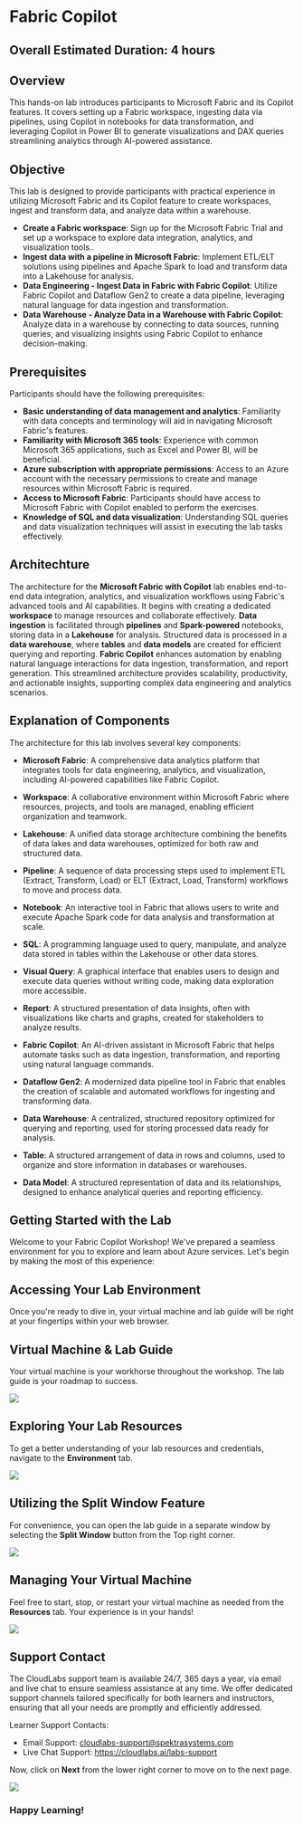# Fabric Copilot

## Overall Estimated Duration: 4 hours

## Overview

This hands-on lab introduces participants to Microsoft Fabric and its Copilot features. It covers setting up a Fabric workspace, ingesting data via pipelines, using Copilot in notebooks for data transformation, and leveraging Copilot in Power BI to generate visualizations and DAX queries streamlining analytics through AI-powered assistance.

## Objective

This lab is designed to provide participants with practical experience in utilizing Microsoft Fabric and its Copilot feature to create workspaces, ingest and transform data, and analyze data within a warehouse.

- **Create a Fabric workspace**: Sign up for the Microsoft Fabric Trial and set up a workspace to explore data integration, analytics, and visualization tools..
- **Ingest data with a pipeline in Microsoft Fabric**: Implement ETL/ELT solutions using pipelines and Apache Spark to load and transform data into a Lakehouse for analysis.
- **Data Engineering - Ingest Data in Fabric with Fabric Copilot**: Utilize Fabric Copilot and Dataflow Gen2 to create a data pipeline, leveraging natural language for data ingestion and transformation.
- **Data Warehouse - Analyze Data in a Warehouse with Fabric Copilot**: Analyze data in a warehouse by connecting to data sources, running queries, and visualizing insights using Fabric Copilot to enhance decision-making.

## Prerequisites

Participants should have the following prerequisites:

- **Basic understanding of data management and analytics**: Familiarity with data concepts and terminology will aid in navigating Microsoft Fabric's features.
- **Familiarity with Microsoft 365 tools**: Experience with common Microsoft 365 applications, such as Excel and Power BI, will be beneficial.
- **Azure subscription with appropriate permissions**: Access to an Azure account with the necessary permissions to create and manage resources within Microsoft Fabric is required.
- **Access to Microsoft Fabric**: Participants should have access to Microsoft Fabric with Copilot enabled to perform the exercises.
- **Knowledge of SQL and data visualization**: Understanding SQL queries and data visualization techniques will assist in executing the lab tasks effectively.

## Architechture

The architecture for the **Microsoft Fabric with Copilot** lab enables end-to-end data integration, analytics, and visualization workflows using Fabric's advanced tools and AI capabilities. It begins with creating a dedicated **workspace** to manage resources and collaborate effectively. **Data ingestion** is facilitated through **pipelines** and **Spark-powered** notebooks, storing data in a **Lakehouse** for analysis. Structured data is processed in a **data warehouse**, where **tables** and **data models** are created for efficient querying and reporting. **Fabric Copilot** enhances automation by enabling natural language interactions for data ingestion, transformation, and report generation. This streamlined architecture provides scalability, productivity, and actionable insights, supporting complex data engineering and analytics scenarios.

## Explanation of Components

The architecture for this lab involves several key components:

- **Microsoft Fabric**: A comprehensive data analytics platform that integrates tools for data engineering, analytics, and visualization, including AI-powered capabilities like Fabric Copilot.

- **Workspace**: A collaborative environment within Microsoft Fabric where resources, projects, and tools are managed, enabling efficient organization and teamwork.

- **Lakehouse**: A unified data storage architecture combining the benefits of data lakes and data warehouses, optimized for both raw and structured data.  

- **Pipeline**: A sequence of data processing steps used to implement ETL (Extract, Transform, Load) or ELT (Extract, Load, Transform) workflows to move and process data.  

- **Notebook**: An interactive tool in Fabric that allows users to write and execute Apache Spark code for data analysis and transformation at scale.  

- **SQL**: A programming language used to query, manipulate, and analyze data stored in tables within the Lakehouse or other data stores.  

- **Visual Query**: A graphical interface that enables users to design and execute data queries without writing code, making data exploration more accessible.

- **Report**: A structured presentation of data insights, often with visualizations like charts and graphs, created for stakeholders to analyze results.

- **Fabric Copilot**: An AI-driven assistant in Microsoft Fabric that helps automate tasks such as data ingestion, transformation, and reporting using natural language commands.

- **Dataflow Gen2**: A modernized data pipeline tool in Fabric that enables the creation of scalable and automated workflows for ingesting and transforming data.

- **Data Warehouse**: A centralized, structured repository optimized for querying and reporting, used for storing processed data ready for analysis.

- **Table**: A structured arrangement of data in rows and columns, used to organize and store information in databases or warehouses.  

- **Data Model**: A structured representation of data and its relationships, designed to enhance analytical queries and reporting efficiency.  

## Getting Started with the Lab
 
Welcome to your Fabric Copilot Workshop! We've prepared a seamless environment for you to explore and learn about Azure services. Let's begin by making the most of this experience:
 
## Accessing Your Lab Environment
 
Once you're ready to dive in, your virtual machine and lab guide will be right at your fingertips within your web browser.

## Virtual Machine & Lab Guide
 
Your virtual machine is your workhorse throughout the workshop. The lab guide is your roadmap to success.

![](images1/media/getting-started-1.png)

## Exploring Your Lab Resources
 
To get a better understanding of your lab resources and credentials, navigate to the **Environment** tab.
 
![](images1/media/getting-started-4.png)
 
## Utilizing the Split Window Feature
 
For convenience, you can open the lab guide in a separate window by selecting the **Split Window** button from the Top right corner.
 
![](images1/media/getting-started-5.png)
 
## Managing Your Virtual Machine
 
Feel free to start, stop, or restart your virtual machine as needed from the **Resources** tab. Your experience is in your hands!

![](images1/media/getting-started-3.png)

## Support Contact

The CloudLabs support team is available 24/7, 365 days a year, via email and live chat to ensure seamless assistance at any time. We offer dedicated support channels tailored specifically for both learners and instructors, ensuring that all your needs are promptly and efficiently addressed.

Learner Support Contacts:

- Email Support: cloudlabs-support@spektrasystems.com
- Live Chat Support: https://cloudlabs.ai/labs-support

Now, click on **Next** from the lower right corner to move on to the next page.

![](images1/media/overview-05.png)

### Happy Learning!